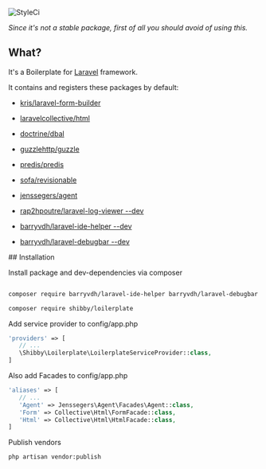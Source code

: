 ![StyleCi](https://styleci.io/repos/76726509/shield?style=plastic)

_Since it's not a stable package, first of all you should avoid of using this._

## What?

It's a Boilerplate for [Laravel](http://github.com/laravel/laravel) framework.

It contains and registers these packages by default:

* [kris/laravel-form-builder](https://github.com/kristijanhusak/laravel-form-builder)
* [laravelcollective/html](https://github.com/LaravelCollective/html)
* [doctrine/dbal](https://github.com/doctrine/dbal)
* [guzzlehttp/guzzle](https://github.com/guzzlehttp/guzzle)
* [predis/predis](https://github.com/predis/predis)
* [sofa/revisionable](https://github.com/jarektkaczyk/revisionable)
* [jenssegers/agent](https://github.com/jenssegers/agent)

* [rap2hpoutre/laravel-log-viewer --dev](https://github.com/rap2hpoutre/laravel-log-viewer)
* [barryvdh/laravel-ide-helper --dev](https://github.com/barryvdh/laravel-ide-helper)
* [barryvdh/laravel-debugbar --dev](https://github.com/barryvdh/laravel-debugbar)


## Installation

Install package and dev-dependencies via composer

``` bash

composer require barryvdh/laravel-ide-helper barryvdh/laravel-debugbar rap2hpoutre/laravel-log-viewer --dev

composer require shibby/loilerplate

```

Add service provider to config/app.php

 ``` php
 'providers' => [
    // ...
    \Shibby\Loilerplate\LoilerplateServiceProvider::class,
 ]
 ```

Also add Facades to config/app.php

 ``` php
 'aliases' => [
    // ...
    'Agent' => Jenssegers\Agent\Facades\Agent::class,
    'Form' => Collective\Html\FormFacade::class,
    'Html' => Collective\Html\HtmlFacade::class,
 ]
 ```

Publish vendors

``` bash
php artisan vendor:publish
```
